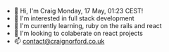 - :wave: Hi, I'm Craig  Monday, 17 May, 01:23 CEST!
- :eyes: I'm interested in full stack development
- :seedling: I'm currently learning, ruby on the rails and react
- :revolving_hearts: I'm looking to colaberate on react projects
- :mailbox: contact@craignorford.co.uk